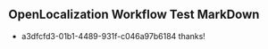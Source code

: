 ## OpenLocalization Workflow Test MarkDown
* a3dfcfd3-01b1-4489-931f-c046a97b6184 thanks!

<!--HONumber=Jul16_HO5-->


